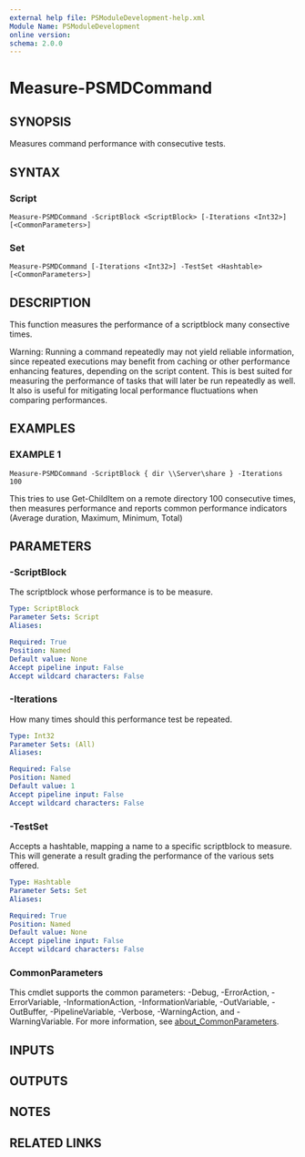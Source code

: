 ```yaml
---
external help file: PSModuleDevelopment-help.xml
Module Name: PSModuleDevelopment
online version:
schema: 2.0.0
---
```


# Measure-PSMDCommand

## SYNOPSIS
Measures command performance with consecutive tests.

## SYNTAX

### Script
```
Measure-PSMDCommand -ScriptBlock <ScriptBlock> [-Iterations <Int32>] [<CommonParameters>]
```

### Set
```
Measure-PSMDCommand [-Iterations <Int32>] -TestSet <Hashtable> [<CommonParameters>]
```

## DESCRIPTION
This function measures the performance of a scriptblock many consective times.

Warning: Running a command repeatedly may not yield reliable information, since repeated executions may benefit from caching or other performance enhancing features, depending on the script content.
This is best suited for measuring the performance of tasks that will later be run repeatedly as well.
It also is useful for mitigating local performance fluctuations when comparing performances.

## EXAMPLES

### EXAMPLE 1
```
Measure-PSMDCommand -ScriptBlock { dir \\Server\share } -Iterations 100
```

This tries to use Get-ChildItem on a remote directory 100 consecutive times, then measures performance and reports common performance indicators (Average duration, Maximum, Minimum, Total)

## PARAMETERS

### -ScriptBlock
The scriptblock whose performance is to be measure.

```yaml
Type: ScriptBlock
Parameter Sets: Script
Aliases:

Required: True
Position: Named
Default value: None
Accept pipeline input: False
Accept wildcard characters: False
```

### -Iterations
How many times should this performance test be repeated.

```yaml
Type: Int32
Parameter Sets: (All)
Aliases:

Required: False
Position: Named
Default value: 1
Accept pipeline input: False
Accept wildcard characters: False
```

### -TestSet
Accepts a hashtable, mapping a name to a specific scriptblock to measure.
This will generate a result grading the performance of the various sets offered.

```yaml
Type: Hashtable
Parameter Sets: Set
Aliases:

Required: True
Position: Named
Default value: None
Accept pipeline input: False
Accept wildcard characters: False
```

### CommonParameters
This cmdlet supports the common parameters: -Debug, -ErrorAction, -ErrorVariable, -InformationAction, -InformationVariable, -OutVariable, -OutBuffer, -PipelineVariable, -Verbose, -WarningAction, and -WarningVariable. For more information, see [about_CommonParameters](http://go.microsoft.com/fwlink/?LinkID=113216).

## INPUTS

## OUTPUTS

## NOTES

## RELATED LINKS

